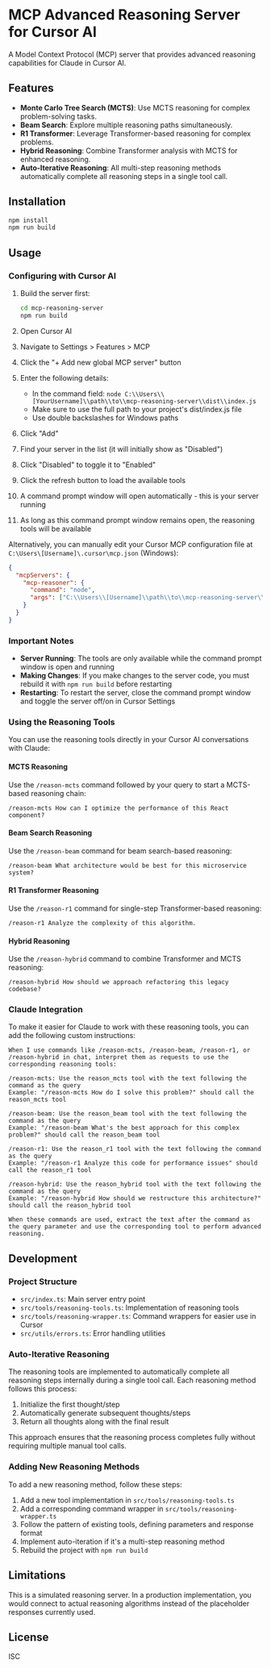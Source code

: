 # MCP Advanced Reasoning Server for Cursor AI

A Model Context Protocol (MCP) server that provides advanced reasoning capabilities for Claude in Cursor AI.

## Features

- **Monte Carlo Tree Search (MCTS)**: Use MCTS reasoning for complex problem-solving tasks.
- **Beam Search**: Explore multiple reasoning paths simultaneously.
- **R1 Transformer**: Leverage Transformer-based reasoning for complex problems.
- **Hybrid Reasoning**: Combine Transformer analysis with MCTS for enhanced reasoning.
- **Auto-Iterative Reasoning**: All multi-step reasoning methods automatically complete all reasoning steps in a single tool call.

## Installation

```bash
npm install
npm run build
```

## Usage

### Configuring with Cursor AI

1. Build the server first:
   ```bash
   cd mcp-reasoning-server
   npm run build
   ```

2. Open Cursor AI
3. Navigate to Settings > Features > MCP
4. Click the "+ Add new global MCP server" button
5. Enter the following details:
   - In the command field: `node C:\\Users\\[YourUsername]\\path\\to\\mcp-reasoning-server\\dist\\index.js`
   - Make sure to use the full path to your project's dist/index.js file
   - Use double backslashes for Windows paths
6. Click "Add"
7. Find your server in the list (it will initially show as "Disabled")
8. Click "Disabled" to toggle it to "Enabled"
9. Click the refresh button to load the available tools
10. A command prompt window will open automatically - this is your server running
11. As long as this command prompt window remains open, the reasoning tools will be available

Alternatively, you can manually edit your Cursor MCP configuration file at `C:\Users\[Username]\.cursor\mcp.json` (Windows):

```json
{
  "mcpServers": {
    "mcp-reasoner": {
      "command": "node",
      "args": ["C:\\Users\\[Username]\\path\\to\\mcp-reasoning-server\\dist\\index.js"]
    }
  }
}
```

### Important Notes

- **Server Running**: The tools are only available while the command prompt window is open and running
- **Making Changes**: If you make changes to the server code, you must rebuild it with `npm run build` before restarting
- **Restarting**: To restart the server, close the command prompt window and toggle the server off/on in Cursor Settings

### Using the Reasoning Tools

You can use the reasoning tools directly in your Cursor AI conversations with Claude:

#### MCTS Reasoning

Use the `/reason-mcts` command followed by your query to start a MCTS-based reasoning chain:

```
/reason-mcts How can I optimize the performance of this React component?
```

#### Beam Search Reasoning

Use the `/reason-beam` command for beam search-based reasoning:

```
/reason-beam What architecture would be best for this microservice system?
```

#### R1 Transformer Reasoning

Use the `/reason-r1` command for single-step Transformer-based reasoning:

```
/reason-r1 Analyze the complexity of this algorithm.
```

#### Hybrid Reasoning

Use the `/reason-hybrid` command to combine Transformer and MCTS reasoning:

```
/reason-hybrid How should we approach refactoring this legacy codebase?
```

### Claude Integration

To make it easier for Claude to work with these reasoning tools, you can add the following custom instructions:

```
When I use commands like /reason-mcts, /reason-beam, /reason-r1, or /reason-hybrid in chat, interpret them as requests to use the corresponding reasoning tools:

/reason-mcts: Use the reason_mcts tool with the text following the command as the query
Example: "/reason-mcts How do I solve this problem?" should call the reason_mcts tool

/reason-beam: Use the reason_beam tool with the text following the command as the query
Example: "/reason-beam What's the best approach for this complex problem?" should call the reason_beam tool

/reason-r1: Use the reason_r1 tool with the text following the command as the query
Example: "/reason-r1 Analyze this code for performance issues" should call the reason_r1 tool

/reason-hybrid: Use the reason_hybrid tool with the text following the command as the query
Example: "/reason-hybrid How should we restructure this architecture?" should call the reason_hybrid tool

When these commands are used, extract the text after the command as the query parameter and use the corresponding tool to perform advanced reasoning.
```

## Development

### Project Structure

- `src/index.ts`: Main server entry point
- `src/tools/reasoning-tools.ts`: Implementation of reasoning tools
- `src/tools/reasoning-wrapper.ts`: Command wrappers for easier use in Cursor
- `src/utils/errors.ts`: Error handling utilities

### Auto-Iterative Reasoning

The reasoning tools are implemented to automatically complete all reasoning steps internally during a single tool call. Each reasoning method follows this process:

1. Initialize the first thought/step
2. Automatically generate subsequent thoughts/steps
3. Return all thoughts along with the final result

This approach ensures that the reasoning process completes fully without requiring multiple manual tool calls.

### Adding New Reasoning Methods

To add a new reasoning method, follow these steps:

1. Add a new tool implementation in `src/tools/reasoning-tools.ts`
2. Add a corresponding command wrapper in `src/tools/reasoning-wrapper.ts`
3. Follow the pattern of existing tools, defining parameters and response format
4. Implement auto-iteration if it's a multi-step reasoning method
5. Rebuild the project with `npm run build`

## Limitations

This is a simulated reasoning server. In a production implementation, you would connect to actual reasoning algorithms instead of the placeholder responses currently used.

## License

ISC 